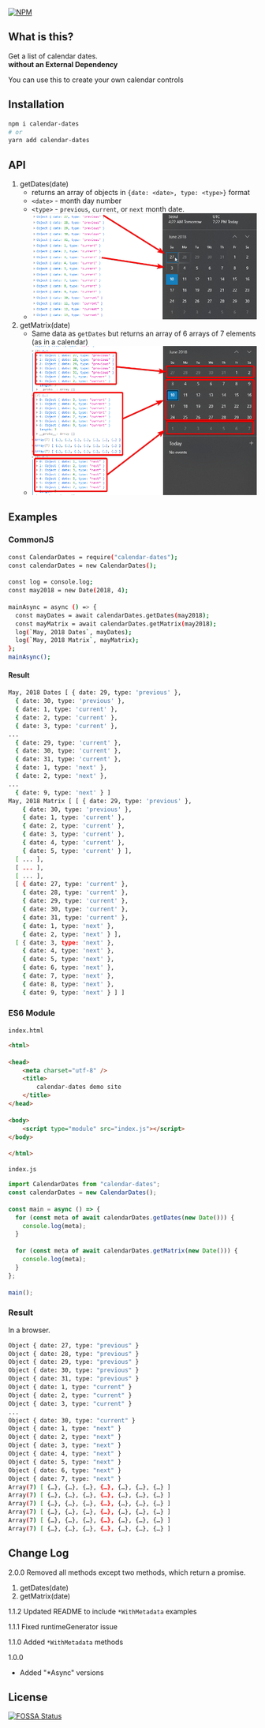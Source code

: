 [![NPM](https://nodei.co/npm/calendar-dates.png?downloads=true&downloadRank=true&stars=true)](https://nodei.co/npm/calendar-dates/)

## What is this?

Get a list of calendar dates.  
**without an External Dependency**

You can use this to create your own calendar controls

## Installation

```bash
npm i calendar-dates
# or
yarn add calendar-dates
```

## API

1.  getDates(date)
    - returns an array of objects in `{date: <date>, type: <type>}` format
    - `<date>` - month day number
    - `<type>` - `previous`, `current`, or `next` month date.
    - ![date type](images/getdate_result.png)
1.  getMatrix(date)
    - Same data as `getDates` but returns an array of 6 arrays of 7 elements (as in a calendar)
    - ![date type](images/getmatrix_result.png)

## Examples

### CommonJS

```bash
const CalendarDates = require("calendar-dates");
const calendarDates = new CalendarDates();

const log = console.log;
const may2018 = new Date(2018, 4);

mainAsync = async () => {
  const mayDates = await calendarDates.getDates(may2018);
  const mayMatrix = await calendarDates.getMatrix(may2018);
  log(`May, 2018 Dates`, mayDates);
  log(`May, 2018 Matrix`, mayMatrix);
};
mainAsync();
```

#### Result

```bash
May, 2018 Dates [ { date: 29, type: 'previous' },
  { date: 30, type: 'previous' },
  { date: 1, type: 'current' },
  { date: 2, type: 'current' },
  { date: 3, type: 'current' },
...
  { date: 29, type: 'current' },
  { date: 30, type: 'current' },
  { date: 31, type: 'current' },
  { date: 1, type: 'next' },
  { date: 2, type: 'next' },
...
  { date: 9, type: 'next' } ]
May, 2018 Matrix [ [ { date: 29, type: 'previous' },
    { date: 30, type: 'previous' },
    { date: 1, type: 'current' },
    { date: 2, type: 'current' },
    { date: 3, type: 'current' },
    { date: 4, type: 'current' },
    { date: 5, type: 'current' } ],
  [ ... ],
  [ ... ],
  [ ... ],
  [ { date: 27, type: 'current' },
    { date: 28, type: 'current' },
    { date: 29, type: 'current' },
    { date: 30, type: 'current' },
    { date: 31, type: 'current' },
    { date: 1, type: 'next' },
    { date: 2, type: 'next' } ],
  [ { date: 3, type: 'next' },
    { date: 4, type: 'next' },
    { date: 5, type: 'next' },
    { date: 6, type: 'next' },
    { date: 7, type: 'next' },
    { date: 8, type: 'next' },
    { date: 9, type: 'next' } ] ]
```

### ES6 Module

`index.html`

```html
<html>

<head>
    <meta charset="utf-8" />
    <title>
        calendar-dates demo site
    </title>
</head>

<body>
    <script type="module" src="index.js"></script>
</body>

</html>
```

`index.js`

```javascript
import CalendarDates from "calendar-dates";
const calendarDates = new CalendarDates();

const main = async () => {
  for (const meta of await calendarDates.getDates(new Date())) {
    console.log(meta);
  }

  for (const meta of await calendarDates.getMatrix(new Date())) {
    console.log(meta);
  }
};

main();
```

### Result

In a browser.

```bash
Object { date: 27, type: "previous" }
Object { date: 28, type: "previous" }
Object { date: 29, type: "previous" }
Object { date: 30, type: "previous" }
Object { date: 31, type: "previous" }
Object { date: 1, type: "current" }
Object { date: 2, type: "current" }
Object { date: 3, type: "current" }
...
Object { date: 30, type: "current" }
Object { date: 1, type: "next" }
Object { date: 2, type: "next" }
Object { date: 3, type: "next" }
Object { date: 4, type: "next" }
Object { date: 5, type: "next" }
Object { date: 6, type: "next" }
Object { date: 7, type: "next" }
Array(7) [ {…}, {…}, {…}, {…}, {…}, {…}, {…} ]
Array(7) [ {…}, {…}, {…}, {…}, {…}, {…}, {…} ]
Array(7) [ {…}, {…}, {…}, {…}, {…}, {…}, {…} ]
Array(7) [ {…}, {…}, {…}, {…}, {…}, {…}, {…} ]
Array(7) [ {…}, {…}, {…}, {…}, {…}, {…}, {…} ]
Array(7) [ {…}, {…}, {…}, {…}, {…}, {…}, {…} ]
```

## Change Log

2.0.0
Removed all methods except two methods, which return a promise.

1.  getDates(date)
1.  getMatrix(date)

1.1.2
Updated README to include `*WithMetadata` examples

1.1.1
Fixed runtimeGenerator issue

1.1.0
Added `*WithMetadata` methods

1.0.0

- Added "\*Async" versions

## License

[![FOSSA Status](https://app.fossa.io/api/projects/git%2Bgithub.com%2Fdance2die%2Fcalendar-dates.svg?type=large)](https://app.fossa.io/projects/git%2Bgithub.com%2Fdance2die%2Fcalendar-dates?ref=badge_large)
